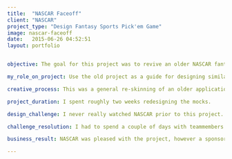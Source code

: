 ```yaml
---
title:  "NASCAR Faceoff"
client: "NASCAR"
project_type: "Design Fantasy Sports Pick'em Game"
image: nascar-faceoff
date:   2015-06-26 04:52:51
layout: portfolio


objective: The goal for this project was to revive an older NASCAR fantasy application that had been placed on the back burner years ago. The idea was to keep the same functionality, but give it a modern face-lift, of sorts. Once completed, NASCAR would then pitch the project to sponsors for funding.

my_role_on_project: Use the old project as a guide for designing similar game components for a new revision of this project.

creative_process: This was a general re-skinning of an older application to work with a new set of branding guidelines set forth by NASCAR. We were taking a very image-heavy, web 2.0 styled application and creating a new light, flat design. This was a matter of pulling down a Git Repo, launching an older Rails application, and looking for ways to improve the layout.

project_duration: I spent roughly two weeks redesigning the mocks.

design_challenge: I never really watched NASCAR prior to this project. I'd always thought the driver who crossed the finish line first was the driver who won. I had no concept of team racing. No concept of Chase Challenges, Sprints, etc. The big challenge here was in gaining an understanding of how this series of races was any different than the others.

challenge_resolution: I had to spend a couple of days with teammembers who'd worked on NASCAR projects in the past. I had to bury my head in the main NASCAR website for a while to get a feel for how things worked. I'll be honest in saying that I'm still pretty unclear on some of nuances of the sport, but I'm definitely more informed than I was. :-)

business_result: NASCAR was pleased with the project, however a sponsor for the game was never secured. No worries, this project led to many others that followed.

---
```

